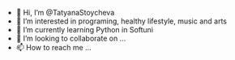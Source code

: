 - 👋 Hi, I’m @TatyanaStoycheva
- 👀 I’m interested in programing, healthy lifestyle, music and arts
- 🌱 I’m currently learning Python in Softuni
- 💞️ I’m looking to collaborate on ...
- 📫 How to reach me ...

<!---
TatyanaStoycheva/TatyanaStoycheva is a ✨ special ✨ repository because its `README.md` (this file) appears on your GitHub profile.
You can click the Preview link to take a look at your changes.
--->
